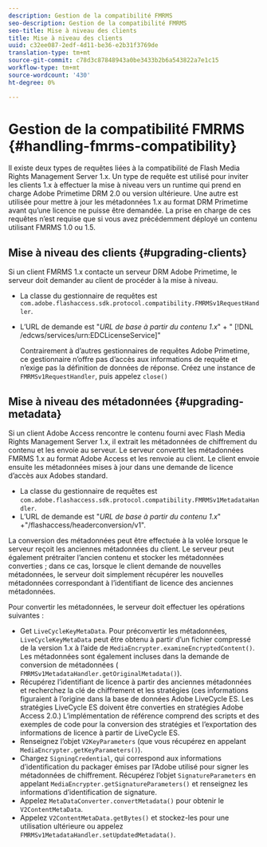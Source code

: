 ```yaml
---
description: Gestion de la compatibilité FMRMS
seo-description: Gestion de la compatibilité FMRMS
seo-title: Mise à niveau des clients
title: Mise à niveau des clients
uuid: c32ee087-2edf-4d11-be36-e2b31f3769de
translation-type: tm+mt
source-git-commit: c78d3c87848943a0be3433b2b6a543822a7e1c15
workflow-type: tm+mt
source-wordcount: '430'
ht-degree: 0%

---
```



# Gestion de la compatibilité FMRMS {#handling-fmrms-compatibility}

Il existe deux types de requêtes liées à la compatibilité de Flash Media Rights Management Server 1.x. Un type de requête est utilisé pour inviter les clients 1.x à effectuer la mise à niveau vers un runtime qui prend en charge Adobe Primetime DRM 2.0 ou version ultérieure. Une autre est utilisée pour mettre à jour les métadonnées 1.x au format DRM Primetime avant qu’une licence ne puisse être demandée. La prise en charge de ces requêtes n’est requise que si vous avez précédemment déployé un contenu utilisant FMRMS 1.0 ou 1.5.

## Mise à niveau des clients {#upgrading-clients}

Si un client FMRMS 1.x contacte un serveur DRM Adobe Primetime, le serveur doit demander au client de procéder à la mise à niveau.

* La classe du gestionnaire de requêtes est `com.adobe.flashaccess.sdk.protocol.compatibility.FMRMSv1RequestHandler`.
* L’URL de demande est &quot;*URL de base à partir du contenu 1.x*&quot; + &quot; [!DNL /edcws/services/urn:EDCLicenseService]&quot;

   Contrairement à d’autres gestionnaires de requêtes Adobe Primetime, ce gestionnaire n’offre pas d’accès aux informations de requête et n’exige pas la définition de données de réponse. Créez une instance de `FMRMSv1RequestHandler`, puis appelez `close()`

## Mise à niveau des métadonnées {#upgrading-metadata}

Si un client Adobe Access rencontre le contenu fourni avec Flash Media Rights Management Server 1.x, il extrait les métadonnées de chiffrement du contenu et les envoie au serveur. Le serveur convertit les métadonnées FMRMS 1.x au format Adobe Access et les renvoie au client. Le client envoie ensuite les métadonnées mises à jour dans une demande de licence d’accès aux Adobes standard.

* La classe du gestionnaire de requêtes est `com.adobe.flashaccess.sdk.protocol.compatibility.FMRMSv1MetadataHandler`.
* L’URL de demande est &quot;*URL de base à partir du contenu 1.x*&quot; +&quot;/flashaccess/headerconversion/v1&quot;.

La conversion des métadonnées peut être effectuée à la volée lorsque le serveur reçoit les anciennes métadonnées du client. Le serveur peut également prétraiter l’ancien contenu et stocker les métadonnées converties ; dans ce cas, lorsque le client demande de nouvelles métadonnées, le serveur doit simplement récupérer les nouvelles métadonnées correspondant à l’identifiant de licence des anciennes métadonnées.

Pour convertir les métadonnées, le serveur doit effectuer les opérations suivantes :

* Get `LiveCycleKeyMetaData`. Pour préconvertir les métadonnées, `LiveCycleKeyMetaData` peut être obtenu à partir d’un fichier compressé de la version 1.x à l’aide de `MediaEncrypter.examineEncryptedContent()`. Les métadonnées sont également incluses dans la demande de conversion de métadonnées ( `FMRMSv1MetadataHandler.getOriginalMetadata()`).
* Récupérez l’identifiant de licence à partir des anciennes métadonnées et recherchez la clé de chiffrement et les stratégies (ces informations figuraient à l’origine dans la base de données Adobe LiveCycle ES. Les stratégies LiveCycle ES doivent être converties en stratégies Adobe Access 2.0.) L’implémentation de référence comprend des scripts et des exemples de code pour la conversion des stratégies et l’exportation des informations de licence à partir de LiveCycle ES.
* Renseignez l’objet `V2KeyParameters` (que vous récupérez en appelant `MediaEncrypter.getKeyParameters()`).
* Chargez `SigningCredential`, qui correspond aux informations d’identification du packager émises par l’Adobe utilisé pour signer les métadonnées de chiffrement. Récupérez l’objet `SignatureParameters` en appelant `MediaEncrypter.getSignatureParameters()` et renseignez les informations d’identification de signature.
* Appelez `MetaDataConverter.convertMetadata()` pour obtenir le `V2ContentMetaData`.
* Appelez `V2ContentMetaData.getBytes()` et stockez-les pour une utilisation ultérieure ou appelez `FMRMSv1MetadataHandler.setUpdatedMetadata()`.